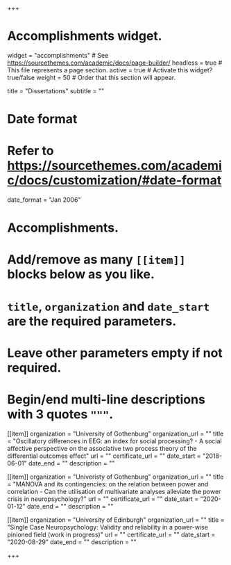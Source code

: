 +++
# Accomplishments widget.
widget = "accomplishments"  # See https://sourcethemes.com/academic/docs/page-builder/
headless = true  # This file represents a page section.
active = true  # Activate this widget? true/false
weight = 50  # Order that this section will appear.

title = "Dissertations"
subtitle = ""

# Date format
#   Refer to https://sourcethemes.com/academic/docs/customization/#date-format
date_format = "Jan 2006"

# Accomplishments.
#   Add/remove as many `[[item]]` blocks below as you like.
#   `title`, `organization` and `date_start` are the required parameters.
#   Leave other parameters empty if not required.
#   Begin/end multi-line descriptions with 3 quotes `"""`.

[[item]]
  organization = "University of Gothenburg"
  organization_url = ""
  title = "Oscillatory differences in EEG: an index for social processing? - A social affective perspective on the associative two process theory of the differential outcomes effect"
  url = ""
  certificate_url = ""
  date_start = "2018-06-01"
  date_end = ""
  description = ""

[[item]]
  organization = "Univeristy of Gothenburg"
  organization_url = ""
  title = "MANOVA and its contingencies: on the relation between power and correlation - Can the utilisation of multivariate analyses alleviate the power crisis in neuropsychology?"
  url = ""
  certificate_url = ""
  date_start = "2020-01-12"
  date_end = ""
  description = ""
  
[[item]]
  organization = "University of Edinburgh"
  organization_url = ""
  title = "Single Case Neuropsychology: Validity and reliability in a power-wise pinioned field (work in progress)"
  url = ""
  certificate_url = ""
  date_start = "2020-08-29"
  date_end = ""
  description = ""

+++

